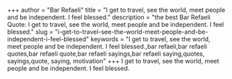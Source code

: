 +++
author = "Bar Refaeli"
title = "I get to travel, see the world, meet people and be independent. I feel blessed."
description = "the best Bar Refaeli Quote: I get to travel, see the world, meet people and be independent. I feel blessed."
slug = "i-get-to-travel-see-the-world-meet-people-and-be-independent-i-feel-blessed"
keywords = "I get to travel, see the world, meet people and be independent. I feel blessed.,bar refaeli,bar refaeli quotes,bar refaeli quote,bar refaeli sayings,bar refaeli saying,quotes, sayings,quote, saying, motivation"
+++
I get to travel, see the world, meet people and be independent. I feel blessed.
